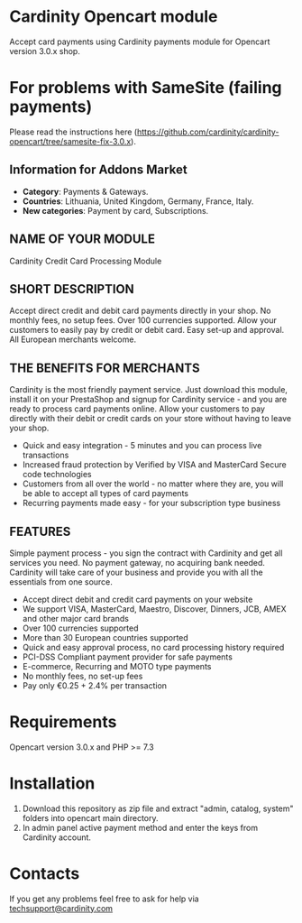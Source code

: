 # Cardinity Opencart module
Accept card payments using Cardinity payments module for Opencart version 3.0.x shop.
# For problems with SameSite (failing payments)
Please read the instructions here (https://github.com/cardinity/cardinity-opencart/tree/samesite-fix-3.0.x).
## Information for Addons Market
* **Category**: Payments & Gateways. 
* **Countries**: Lithuania, United Kingdom, Germany, France, Italy. 
* **New categories**: Payment by card, Subscriptions.
## NAME OF YOUR MODULE
Cardinity Credit Card Processing Module
## SHORT DESCRIPTION
Accept direct credit and debit card payments directly in your shop. No monthly fees, no setup fees. Over 100 currencies supported. Allow your customers to easily pay by credit or debit card. Easy set-up and approval. All European merchants welcome.
## THE BENEFITS FOR MERCHANTS
Cardinity is the most friendly payment service. Just download this module, install it on your PrestaShop and signup for Cardinity service - and you are ready to process card payments online. Allow your customers to pay directly with their debit or credit cards on your store without having to leave your shop.
* Quick and easy integration - 5 minutes and you can process live transactions
* Increased fraud protection by Verified by VISA and MasterCard Secure code technologies
* Customers from all over the world - no matter where they are, you will be able to accept all types of card payments
* Recurring payments made easy - for your subscription type business
## FEATURES
Simple payment process - you sign the contract with Cardinity and get all services you need. No payment gateway, no acquiring bank needed. Cardinity will take care of your business and provide you with all the essentials from one source.
* Accept direct debit and credit card payments on your website
* We support VISA, MasterCard, Maestro, Discover, Dinners, JCB, AMEX and other major card brands
* Over 100 currencies supported
* More than 30 European countries supported
* Quick and easy approval process, no card processing history required
* PCI-DSS Compliant payment provider for safe payments
* E-commerce, Recurring and MOTO type payments
* No monthly fees, no set-up fees
* Pay only €0.25 + 2.4% per transaction
# Requirements
Opencart version 3.0.x and PHP >= 7.3
# Installation
1. Download this repository as zip file and extract "admin, catalog, system" folders into opencart main directory.
2. In admin panel active payment method and enter the keys from Cardinity account.
# Contacts
If you get any problems feel free to ask for help via <a href="mailto:techsupport@cardinity.com">techsupport@cardinity.com</a>